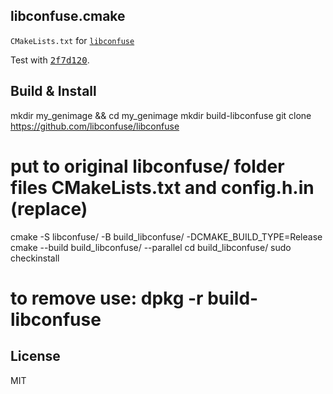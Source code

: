 libconfuse.cmake
---------------

`CMakeLists.txt` for [```libconfuse```](https://github.com/martinh/libconfuse)

Test with [<kbd>2f7d120</kbd>](https://github.com/martinh/libconfuse/tree/2f7d120e170351cf424845ed27a532cce443247d).


Build & Install
---------------


mkdir my_genimage && cd my_genimage
mkdir build-libconfuse
git clone https://github.com/libconfuse/libconfuse
# put to original libconfuse/ folder files CMakeLists.txt and config.h.in (replace)
cmake -S libconfuse/ -B build_libconfuse/ -DCMAKE_BUILD_TYPE=Release
cmake --build build_libconfuse/ --parallel 
cd build_libconfuse/
sudo checkinstall
# to remove use: dpkg -r build-libconfuse


License
---------------


MIT
